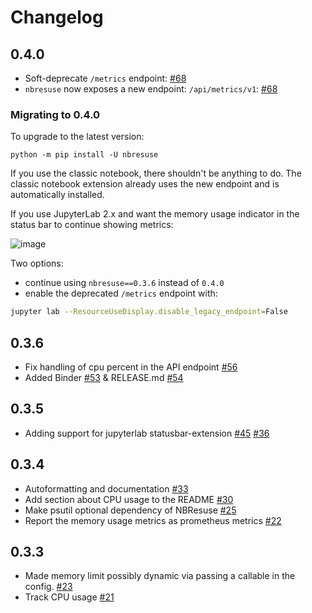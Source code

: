 # Changelog

## 0.4.0

- Soft-deprecate `/metrics` endpoint: [#68](https://github.com/yuvipanda/jupyter-resource-usage/pull/68)
- `nbresuse` now exposes a new endpoint: `/api/metrics/v1`: [#68](https://github.com/yuvipanda/jupyter-resource-usage/pull/68)

### Migrating to 0.4.0

To upgrade to the latest version:

```
python -m pip install -U nbresuse
```

If you use the classic notebook, there shouldn't be anything to do. The classic notebook extension already uses the new endpoint and is automatically installed.

If you use JupyterLab 2.x and want the memory usage indicator in the status bar to continue showing metrics:

![image](https://user-images.githubusercontent.com/591645/99947412-3c8b0000-2d78-11eb-868a-6a2da419a957.png)

Two options:

- continue using `nbresuse==0.3.6` instead of `0.4.0`
- enable the deprecated `/metrics` endpoint with:

```bash
jupyter lab --ResourceUseDisplay.disable_legacy_endpoint=False
```

## 0.3.6

- Fix handling of cpu percent in the API endpoint [#56](https://github.com/yuvipanda/jupyter-resource-usage/pull/56)
- Added Binder  [#53](https://github.com/yuvipanda/jupyter-resource-usage/pull/53) & RELEASE.md [#54](https://github.com/yuvipanda/jupyter-resource-usage/pull/54)

## 0.3.5

- Adding support for jupyterlab statusbar-extension [#45](https://github.com/yuvipanda/jupyter-resource-usage/pull/45) [#36](https://github.com/yuvipanda/jupyter-resource-usage/issues/36)

## 0.3.4

- Autoformatting and documentation [#33](https://github.com/yuvipanda/jupyter-resource-usage/pull/33)
- Add section about CPU usage to the README [#30](https://github.com/yuvipanda/jupyter-resource-usage/pull/30)
- Make psutil optional dependency of NBResuse [#25](https://github.com/yuvipanda/jupyter-resource-usage/pull/25)
- Report the memory usage metrics as prometheus metrics [#22](https://github.com/yuvipanda/jupyter-resource-usage/pull/22)

## 0.3.3

- Made memory limit possibly dynamic via passing a callable in the config. [#23](https://github.com/yuvipanda/jupyter-resource-usage/pull/23)
- Track CPU usage [#21](https://github.com/yuvipanda/jupyter-resource-usage/pull/21)
